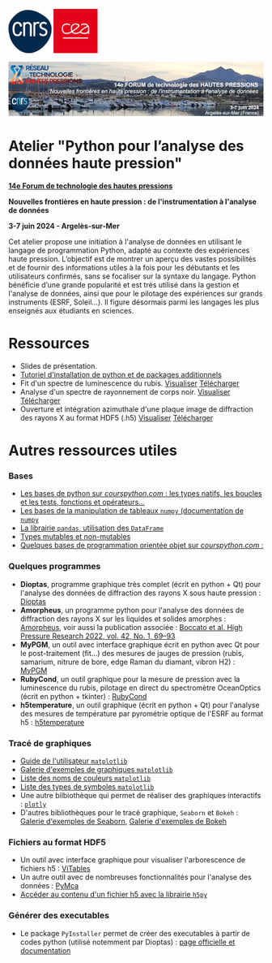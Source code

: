 ![cnrs](logos/cnrs.png)
![cea](logos/cea.png)

![forum](logos/bandeau.jpg)
# Atelier "Python pour l’analyse des données haute pression"

__[14e Forum de technologie des hautes pressions](https://forumhp2024.sciencesconf.org/)__

__Nouvelles frontières en haute pression : de l'instrumentation à l'analyse de données__

__3-7 juin 2024 - Argelès-sur-Mer__

Cet atelier propose une initiation à l'analyse de données en utilisant le langage de programmation Python, adapté au contexte des expériences haute pression. L’objectif est de montrer un aperçu des vastes possibilités et de fournir des informations utiles à la fois pour les débutants et les utilisateurs confirmés, sans se focaliser sur la syntaxe du langage. Python bénéficie d’une grande popularité et est très utilisé dans la gestion et l'analyse de données, ainsi que pour le pilotage des expériences sur grands instruments (ESRF, Soleil...). Il figure désormais parmi les langages les plus enseignés aux étudiants en sciences.

# Ressources 

* Slides de présentation. 
* [Tutoriel d'installation de python et de packages additionnels](installation.md)
* Fit d'un spectre de luminescence du rubis. [Visualiser](https://github.com/alexisforestier/Atelier-Python-HP/blob/main/Rubis_demo_fit/Rubis_demo.ipynb) [Télécharger](https://github.com/alexisforestier/Atelier-Python-HP/tree/main/Rubis_demo_fit)
* Analyse d'un spectre de rayonnement de corps noir. [Visualiser](https://github.com/alexisforestier/Atelier-Python-HP/blob/main/Corps_Noir_demo_fit/Corps_Noir_demo.ipynb) [Télécharger](https://github.com/alexisforestier/Atelier-Python-HP/tree/main/Corps_Noir_demo_fit)
* Ouverture et intégration azimuthale d'une plaque image de diffraction des rayons X au format HDF5 (.h5) [Visualiser](https://github.com/alexisforestier/Atelier-Python-HP/blob/main/Plaque_image_XRD_demo/Plaque_image_h5.ipynb) [Télécharger](https://github.com/alexisforestier/Atelier-Python-HP/tree/main/Plaque_image_XRD_demo)

# Autres ressources utiles

### Bases

* [Les bases de python sur *courspython.com* : les types natifs, les boucles et les tests, fonctions et opérateurs...](https://courspython.com/bases-python.html)
* [Les bases de la manipulation de tableaux `numpy` (documentation de `numpy`](https://numpy.org/doc/stable/user/absolute_beginners.html)
* [La librairie `pandas`, utilisation des `DataFrame`](https://pandas.pydata.org/docs/user_guide/index.html)
* [Types mutables et non-mutables](https://bouquinpython.readthedocs.io/fr/latest/mutabilite.html)
* [Quelques bases de programmation orientée objet sur *courspython.com* :](https://courspython.com/classes-et-objets.html)

### Quelques programmes

* __Dioptas__, programme graphique très complet (écrit en python + Qt) pour l'analyse des données de diffraction des rayons X sous haute pression : [Dioptas](https://www.clemensprescher.com/programs/dioptas)
* __Amorpheus__, un programme python pour l'analyse des données de diffraction des rayons X sur les liquides et solides amorphes : [Amorpheus](https://github.com/CelluleProjet/Amorpheus), voir aussi la publication associée : [Boccato et al. High Pressure Research 2022, vol. 42, No. 1, 69–93](https://www.tandfonline.com/doi/full/10.1080/08957959.2022.2032032)
* __MyPGM__, un outil avec interface graphique écrit en python avec Qt pour le post-traitement (fit...) des mesures de jauges de pression (rubis, samarium, nitrure de bore, edge Raman du diamant, vibron H2) :  [MyPGM](https://github.com/AHilberer/myPGM)
* __RubyCond__, un outil graphique pour la mesure de pression avec la luminescence du rubis, pilotage en direct du spectromètre OceanOptics (écrit en python + tkinter) : [RubyCond](https://github.com/CelluleProjet/Rubycond)
* __h5temperature__, un outil graphique (écrit en python + Qt) pour l'analyse des mesures de température par pyrométrie optique de l'ESRF au format h5 : [h5temperature](https://github.com/alexisforestier/h5temperature)

### Tracé de graphiques

* [Guide de l'utilisateur `matplotlib`](https://matplotlib.org/stable/users/index.html)
* [Galerie d'exemples de graphiques `matplotlib`](https://matplotlib.org/stable/gallery/index.html)
* [Liste des noms de couleurs `matplotlib`](https://matplotlib.org/stable/gallery/color/named_colors.html#css-colors)
* [Liste des types de symboles `matplotlib`](https://matplotlib.org/stable/api/markers_api.html)
* Une autre bilbiothèque qui permet de réaliser des graphiques interactifs : [`plotly`](https://plotly.com/python/)
* D'autres bibliothèques pour le tracé graphique, `Seaborn` et `Bokeh` : [Galerie d'exemples de Seaborn](https://seaborn.pydata.org/examples/index.html), [Galerie d'exemples de Bokeh](https://docs.bokeh.org/en/latest/docs/gallery.html)

### Fichiers au format HDF5

* Un outil avec interface graphique pour visualiser l'arborescence de fichiers h5 : [ViTables](https://vitables.org/)
* Un autre outil avec de nombreuses fonctionnalités pour l'analyse des données : [PyMca](http://www.silx.org/doc/PyMca/dev/index.html)
* [Accéder au contenu d'un fichier h5 avec la librairie `h5py`](https://docs.h5py.org/en/stable/quick.html)

### Générer des executables

* Le package `PyInstaller` permet de créer des executables à partir de codes python (utilisé notemment par Dioptas) : [page officielle et documentation](https://pyinstaller.org/en/stable/) 
